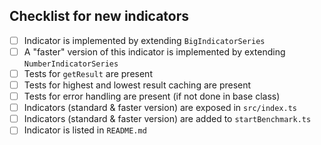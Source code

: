 <!--
Thanks for your contribution!
Please check the following to make sure your contribution follows our guideline when adding a new indicator.

You can find a great example here:

-->

## Checklist for new indicators

- [ ] Indicator is implemented by extending `BigIndicatorSeries`
- [ ] A "faster" version of this indicator is implemented by extending `NumberIndicatorSeries`
- [ ] Tests for `getResult` are present
- [ ] Tests for highest and lowest result caching are present
- [ ] Tests for error handling are present (if not done in base class)
- [ ] Indicators (standard & faster version) are exposed in `src/index.ts`
- [ ] Indicators (standard & faster version) are added to `startBenchmark.ts`
- [ ] Indicator is listed in `README.md`
